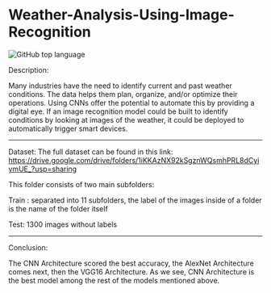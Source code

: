 # Weather-Analysis-Using-Image-Recognition

<img alt="GitHub top language" src="https://img.shields.io/github/languages/top/binary11110/Weather-Analysis-Using-Image-Recognition">

Description:

Many industries have the need to identify current and past weather conditions. The data helps them plan, organize, and/or optimize their operations. Using CNNs offer the potential to automate this by providing a digital eye. If an image recognition model could be built to identify conditions by looking at images of the weather, it could be deployed to automatically trigger smart devices.

-----------------------------

Dataset:
The full dataset can be found in this link: https://drive.google.com/drive/folders/1iKKAzNX92kSgznWQsmhPRL8dCyiymUE_?usp=sharing

This folder consists of two main subfolders:

Train : separated into 11 subfolders, the label of the images inside of a folder is the name of the folder itself

Test: 1300 images without labels

------------------------

Conclusion: 

The CNN Architecture scored the best accuracy, the 
AlexNet Architecture comes next, then the VGG16 
Architecture.
As we see, CNN Architecture is the best model among the 
rest of the models mentioned above.
